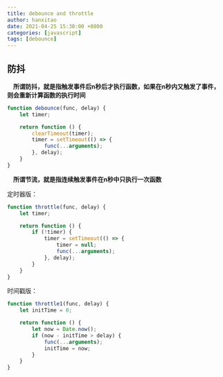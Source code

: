 ```yaml
---
title: debounce and throttle
author: hanxitao
date: 2021-04-25 15:30:00 +0800
categories: [javascript]
tags: [debounce]
---
```


## 防抖
&#8195;**所谓防抖，就是指触发事件后n秒后才执行函数，如果在n秒内又触发了事件，则会重新计算函数的执行时间**
```javascript
function debounce(func, delay) {
    let timer;

    return function () {
        clearTimeout(timer);
        timer = setTimeout(() => {
            func(...arguments);
        }, delay);
    }
}
```

&#8195;**所谓节流，就是指连续触发事件在n秒中只执行一次函数**

定时器版：
```javascript
function throttle(func, delay) {
    let timer;

    return function () {
        if (!timer) {
            timer = setTimeout(() => {
                timer = null;
                func(...arguments);
            }, delay);
        }
    }
}
```

时间戳版：
```javascript
function throttle1(func, delay) {
    let initTime = 0;

    return function () {
        let now = Date.now();
        if (now - initTime > delay) {
            func(...arguments);
            initTime = now;
        }
    }
}
```
